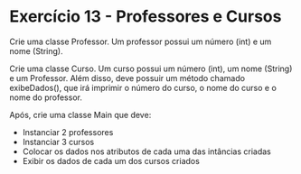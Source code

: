 # Exercício 13 - Professores e Cursos
Crie uma classe Professor. Um professor possui um número (int) e um nome (String).

Crie uma classe Curso. Um curso possui um número (int), um nome (String) e um Professor. Além disso, deve possuir um método chamado exibeDados(), que irá imprimir o número do curso, o nome do curso e o nome do professor.

Após, crie uma classe Main que deve:
* Instanciar 2 professores
* Instanciar 3 cursos
* Colocar os dados nos atributos de cada uma das intâncias criadas
* Exibir os dados de cada um dos cursos criados
